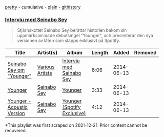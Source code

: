 [pretty](/playlists/pretty/2k9EArKbf7N3QUmuNJHSo8.md) - cumulative - [plain](/playlists/plain/2k9EArKbf7N3QUmuNJHSo8) - [githistory](https://github.githistory.xyz/mackorone/spotify-playlist-archive/blob/main/playlists/plain/2k9EArKbf7N3QUmuNJHSo8)

### [Intervju med Seinabo Sey](https://open.spotify.com/playlist/2k9EArKbf7N3QUmuNJHSo8)

> Stjärnskottet Seinabo Sey berättar historien bakom sin uppmärksammade debutsingel "Younger", och presenterar den nya versionen av låten som släpps exklusivt på Spotify.

| Title | Artist(s) | Album | Length | Added | Removed |
|---|---|---|---|---|---|
| [Seinabo Sey om "Younger"](https://open.spotify.com/track/1qEmpsU2VdulB4WcaIiLVF) | [Various Artists](https://open.spotify.com/artist/0LyfQWJT6nXafLPZqxe9Of) | [Intervju med Seinabo Sey](https://open.spotify.com/album/51nt0ZuKUaMIRKw9vvJrqG) | 6:06 | 2014-06-13 |  |
| [Younger](https://open.spotify.com/track/5gQuh120SIYBEtodVIOd4Q) | [Seinabo Sey](https://open.spotify.com/artist/4X0v8sFoDZ6rIfkeOeVm2i) | [Younger](https://open.spotify.com/album/2IS5tnhr28NddRYPXRo7pm) | 3:33 | 2014-06-13 |  |
| [Younger \- Acoustic Version](https://open.spotify.com/track/4uSCwM7Ny6jvGLX12pDq5X) | [Seinabo Sey](https://open.spotify.com/artist/4X0v8sFoDZ6rIfkeOeVm2i) | [Younger \(Spotify Exclusive\)](https://open.spotify.com/album/5vDC8ASHSs0jRt6uli8Nv9) | 4:12 | 2014-06-13 |  |

\*This playlist was first scraped on 2021-12-21. Prior content cannot be recovered.